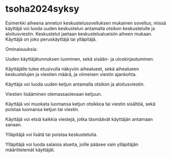 # tsoha2024syksy

Esimerkki aiheena annetun keskustelusovelluksen mukainen sovellus, missä käyttäjä voi luoda uuden keskustelun antamalla otsikon keskustelulle ja aloitusviestin. Keskustelut jaetaan keskustelualueisiin aiheen mukaan. Käyttäjä on joko peruskäyttäjä tai ylläpitäjä.

Ominaisuuksia:

Uuden käyttäjätunnuksen luominen, sekä sisään- ja uloskirjautuminen.

Käyttäjälle tulee etusivulla näkyviin aihealueet, sekä aihealueen keskustelujen ja viestien määrä, ja viimeisen viestin ajankohta.

Käyttäja voi luoda uuden ketjun antamalla otsikon ja aloitusviestin.

Viestien lisääminen olemassaolevaan ketjuun.

Käyttäjä voi muokata luomansa ketjun otsikkoa tai viestin sisältöä, sekä poistaa luomansa ketjun tai viestin.

Käyttäjä voi etsiä kaikkia viestejä, jotka täsmäävät käyttäjän antamaan sanaan.

Ylläpitäjä voi lisätä tai poistaa keskusteluita.

Ylläpitäjä voi luoda salaisia alueita, joille pääsee vain ylläpitäjän määrittelemät käyttäjät.
